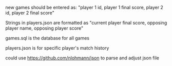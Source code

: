 new games should be entered as: "player 1 id, player 1 final score, player 2 id, player 2 final score"

Strings in players.json are formatted as "current player final score, opposing player name, opposing player score"

games.sql is the database for all games

players.json is for specific player's match history

could use https://github.com/nlohmann/json to parse and adjust json file